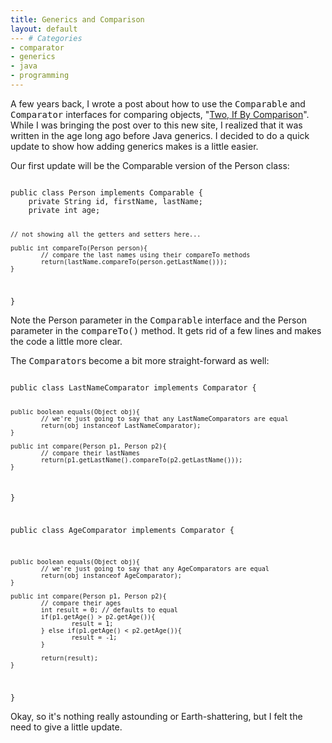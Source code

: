 ```yaml
---
title: Generics and Comparison
layout: default
--- # Categories
- comparator
- generics
- java
- programming
---
```


A few years back, I wrote a post about how to use the <tt>Comparable</tt> and <tt>Comparator</tt> interfaces for comparing objects, "<a href="http://coffeaelectronica.com/blog/2004/10/two-if-by-comparison/">Two, If By Comparison</a>". While I was bringing the post over to this new site, I realized that it was written in the age long ago before Java generics. I decided to do a quick update to show how adding generics makes is a little easier.

Our first update will be the Comparable version of the Person class:

<code lang="java"> 
public class Person implements Comparable<Person> {
    private String id, firstName, lastName;
    private int age;

    // not showing all the getters and setters here...

    public int compareTo(Person person){
            // compare the last names using their compareTo methods
            return(lastName.compareTo(person.getLastName()));
    }
}</code>

Note the Person parameter in the <tt>Comparable</tt> interface and the Person parameter in the <tt>compareTo()</tt> method. It gets rid of a few lines and makes the code a little more clear.

The <tt>Comparator</tt>s become a bit more straight-forward as well:

<code lang="java">
public class LastNameComparator implements Comparator<Person> {

    public boolean equals(Object obj){
            // we're just going to say that any LastNameComparators are equal
            return(obj instanceof LastNameComparator);
    }

    public int compare(Person p1, Person p2){
            // compare their lastNames
            return(p1.getLastName().compareTo(p2.getLastName()));
    }
}

public class AgeComparator implements Comparator<Person> {

    public boolean equals(Object obj){
            // we're just going to say that any AgeComparators are equal
            return(obj instanceof AgeComparator);
    }

    public int compare(Person p1, Person p2){
            // compare their ages
            int result = 0; // defaults to equal
            if(p1.getAge() > p2.getAge()){
                    result = 1;
            } else if(p1.getAge() < p2.getAge()){
                    result = -1;
            }

            return(result);
    }
}</code>

Okay, so it's nothing really astounding or Earth-shattering, but I felt the need to give a little update.
